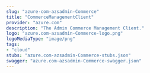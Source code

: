 ```yaml
---
slug: "azure-com-azsadmin-Commerce"
title: "CommerceManagementClient"
provider: "azure.com"
description: "The Admin Commerce Management Client."
logo: "azure.com-azsadmin-Commerce-logo.png"
logoMediaType: "image/png"
tags:
- "cloud"
stubs: "azure.com-azsadmin-Commerce-stubs.json"
swagger: "azure.com-azsadmin-Commerce-swagger.json"
---
```

